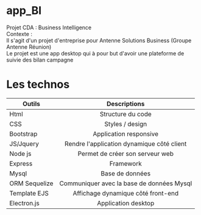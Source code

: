 # app_BI
Projet CDA : Business Intelligence<br>
Contexte :<br>
Il s'agit d'un projet d'entreprise pour Antenne Solutions Business (Groupe Antenne Réunion)<br>
Le projet est une app desktop qui à pour but d'avoir une plateforme de suivie des bilan campagne<br>

# Les technos
| Outils        | Descriptions                                   | 
| ------------- |:----------------------------------------------:| 
| Html          | Structure du code                              |
| CSS           | Styles / design                                |
| Bootstrap     | Application responsive                         |
|JS/Jquery      |Rendre l'application dynamique côté client      |
|Node js        |Permet de créer son serveur web                 |      
|Express        |Framework                                       |  
|Mysql          |Base de données                                 |            
|ORM Sequelize  |Communiquer avec la base de données Mysql       |            
|Template EJS   |Affichage dynamique côté front-end              |            
|Electron.js    |Application desktop                             |            


        

      
        


